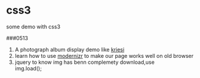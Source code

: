css3
====

some demo with css3

###0513
1.	A photograph album display demo like [kriesi](www.kriesi.at)
2.	learn how to use [modernizr](modernizr.com) to make our page works well on old browser
3.	jquery to know img has benn complemety download,use  
  img.load();
